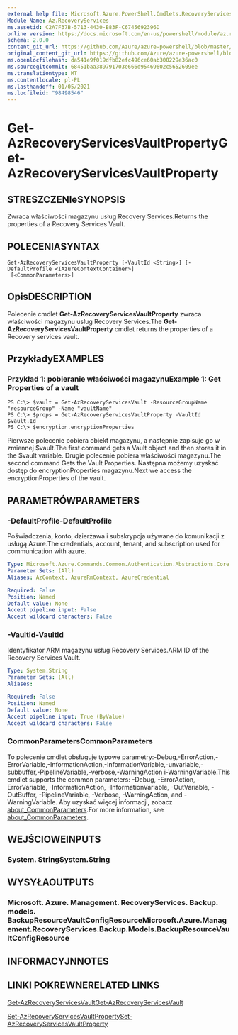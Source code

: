 ```yaml
---
external help file: Microsoft.Azure.PowerShell.Cmdlets.RecoveryServices.Backup.dll-Help.xml
Module Name: Az.RecoveryServices
ms.assetid: C2A7F37B-5713-4430-B83F-C6745692396D
online version: https://docs.microsoft.com/en-us/powershell/module/az.recoveryservices/get-azrecoveryservicesvaultproperty
schema: 2.0.0
content_git_url: https://github.com/Azure/azure-powershell/blob/master/src/RecoveryServices/RecoveryServices/help/Get-AzRecoveryServicesVaultProperty.md
original_content_git_url: https://github.com/Azure/azure-powershell/blob/master/src/RecoveryServices/RecoveryServices/help/Get-AzRecoveryServicesVaultProperty.md
ms.openlocfilehash: da541e9f019dfb82efc496ce60ab300229e36ac0
ms.sourcegitcommit: 68451baa389791703e666d95469602c5652609ee
ms.translationtype: MT
ms.contentlocale: pl-PL
ms.lasthandoff: 01/05/2021
ms.locfileid: "98498546"
---
```

# <span data-ttu-id="aa6b3-101">Get-AzRecoveryServicesVaultProperty</span><span class="sxs-lookup"><span data-stu-id="aa6b3-101">Get-AzRecoveryServicesVaultProperty</span></span>

## <span data-ttu-id="aa6b3-102">STRESZCZENIe</span><span class="sxs-lookup"><span data-stu-id="aa6b3-102">SYNOPSIS</span></span>
<span data-ttu-id="aa6b3-103">Zwraca właściwości magazynu usług Recovery Services.</span><span class="sxs-lookup"><span data-stu-id="aa6b3-103">Returns the properties of a Recovery Services Vault.</span></span>

## <span data-ttu-id="aa6b3-104">POLECENIA</span><span class="sxs-lookup"><span data-stu-id="aa6b3-104">SYNTAX</span></span>

```
Get-AzRecoveryServicesVaultProperty [-VaultId <String>] [-DefaultProfile <IAzureContextContainer>]
 [<CommonParameters>]
```

## <span data-ttu-id="aa6b3-105">Opis</span><span class="sxs-lookup"><span data-stu-id="aa6b3-105">DESCRIPTION</span></span>
<span data-ttu-id="aa6b3-106">Polecenie cmdlet **Get-AzRecoveryServicesVaultProperty** zwraca właściwości magazynu usług Recovery Services.</span><span class="sxs-lookup"><span data-stu-id="aa6b3-106">The **Get-AzRecoveryServicesVaultProperty** cmdlet returns the properties of a Recovery services vault.</span></span>

## <span data-ttu-id="aa6b3-107">Przykłady</span><span class="sxs-lookup"><span data-stu-id="aa6b3-107">EXAMPLES</span></span>

### <span data-ttu-id="aa6b3-108">Przykład 1: pobieranie właściwości magazynu</span><span class="sxs-lookup"><span data-stu-id="aa6b3-108">Example 1: Get Properties of a vault</span></span>
```
PS C:\> $vault = Get-AzRecoveryServicesVault -ResourceGroupName "resourceGroup" -Name "vaultName"
PS C:\> $props = Get-AzRecoveryServicesVaultProperty -VaultId $vault.Id
PS C:\> $encryption.encryptionProperties
```

<span data-ttu-id="aa6b3-109">Pierwsze polecenie pobiera obiekt magazynu, a następnie zapisuje go w zmiennej $vault.</span><span class="sxs-lookup"><span data-stu-id="aa6b3-109">The first command gets a Vault object and then stores it in the $vault variable.</span></span>
<span data-ttu-id="aa6b3-110">Drugie polecenie pobiera właściwości magazynu.</span><span class="sxs-lookup"><span data-stu-id="aa6b3-110">The second command Gets the Vault Properties.</span></span> <span data-ttu-id="aa6b3-111">Następna możemy uzyskać dostęp do encryptionProperties magazynu.</span><span class="sxs-lookup"><span data-stu-id="aa6b3-111">Next we access the encryptionProperties of the vault.</span></span>

## <span data-ttu-id="aa6b3-112">PARAMETRÓW</span><span class="sxs-lookup"><span data-stu-id="aa6b3-112">PARAMETERS</span></span>

### <span data-ttu-id="aa6b3-113">-DefaultProfile</span><span class="sxs-lookup"><span data-stu-id="aa6b3-113">-DefaultProfile</span></span>
<span data-ttu-id="aa6b3-114">Poświadczenia, konto, dzierżawa i subskrypcja używane do komunikacji z usługą Azure.</span><span class="sxs-lookup"><span data-stu-id="aa6b3-114">The credentials, account, tenant, and subscription used for communication with azure.</span></span>

```yaml
Type: Microsoft.Azure.Commands.Common.Authentication.Abstractions.Core.IAzureContextContainer
Parameter Sets: (All)
Aliases: AzContext, AzureRmContext, AzureCredential

Required: False
Position: Named
Default value: None
Accept pipeline input: False
Accept wildcard characters: False
```

### <span data-ttu-id="aa6b3-115">-VaultId</span><span class="sxs-lookup"><span data-stu-id="aa6b3-115">-VaultId</span></span>
<span data-ttu-id="aa6b3-116">Identyfikator ARM magazynu usług Recovery Services.</span><span class="sxs-lookup"><span data-stu-id="aa6b3-116">ARM ID of the Recovery Services Vault.</span></span>

```yaml
Type: System.String
Parameter Sets: (All)
Aliases:

Required: False
Position: Named
Default value: None
Accept pipeline input: True (ByValue)
Accept wildcard characters: False
```

### <span data-ttu-id="aa6b3-117">CommonParameters</span><span class="sxs-lookup"><span data-stu-id="aa6b3-117">CommonParameters</span></span>
<span data-ttu-id="aa6b3-118">To polecenie cmdlet obsługuje typowe parametry:-Debug,-ErrorAction,-ErrorVariable,-InformationAction,-InformationVariable,-unvariable,-subbuffer,-PipelineVariable,-verbose,-WarningAction i-WarningVariable.</span><span class="sxs-lookup"><span data-stu-id="aa6b3-118">This cmdlet supports the common parameters: -Debug, -ErrorAction, -ErrorVariable, -InformationAction, -InformationVariable, -OutVariable, -OutBuffer, -PipelineVariable, -Verbose, -WarningAction, and -WarningVariable.</span></span> <span data-ttu-id="aa6b3-119">Aby uzyskać więcej informacji, zobacz [about_CommonParameters](http://go.microsoft.com/fwlink/?LinkID=113216).</span><span class="sxs-lookup"><span data-stu-id="aa6b3-119">For more information, see [about_CommonParameters](http://go.microsoft.com/fwlink/?LinkID=113216).</span></span>

## <span data-ttu-id="aa6b3-120">WEJŚCIOWE</span><span class="sxs-lookup"><span data-stu-id="aa6b3-120">INPUTS</span></span>

### <span data-ttu-id="aa6b3-121">System. String</span><span class="sxs-lookup"><span data-stu-id="aa6b3-121">System.String</span></span>

## <span data-ttu-id="aa6b3-122">WYSYŁA</span><span class="sxs-lookup"><span data-stu-id="aa6b3-122">OUTPUTS</span></span>

### <span data-ttu-id="aa6b3-123">Microsoft. Azure. Management. RecoveryServices. Backup. models. BackupResourceVaultConfigResource</span><span class="sxs-lookup"><span data-stu-id="aa6b3-123">Microsoft.Azure.Management.RecoveryServices.Backup.Models.BackupResourceVaultConfigResource</span></span>

## <span data-ttu-id="aa6b3-124">INFORMACYJN</span><span class="sxs-lookup"><span data-stu-id="aa6b3-124">NOTES</span></span>

## <span data-ttu-id="aa6b3-125">LINKI POKREWNE</span><span class="sxs-lookup"><span data-stu-id="aa6b3-125">RELATED LINKS</span></span>

[<span data-ttu-id="aa6b3-126">Get-AzRecoveryServicesVault</span><span class="sxs-lookup"><span data-stu-id="aa6b3-126">Get-AzRecoveryServicesVault</span></span>](./Get-AzRecoveryServicesVault.md)

[<span data-ttu-id="aa6b3-127">Set-AzRecoveryServicesVaultProperty</span><span class="sxs-lookup"><span data-stu-id="aa6b3-127">Set-AzRecoveryServicesVaultProperty</span></span>](./Set-AzRecoveryServicesVaultProperty.md)
